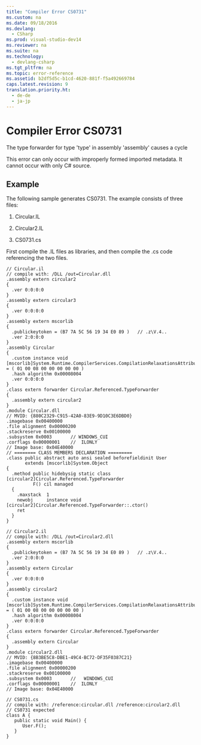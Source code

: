 ```yaml
---
title: "Compiler Error CS0731"
ms.custom: na
ms.date: 09/18/2016
ms.devlang: 
  - CSharp
ms.prod: visual-studio-dev14
ms.reviewer: na
ms.suite: na
ms.technology: 
  - devlang-csharp
ms.tgt_pltfrm: na
ms.topic: error-reference
ms.assetid: b2df5d5c-b1cd-4620-881f-f5a492669784
caps.latest.revision: 9
translation.priority.ht: 
  - de-de
  - ja-jp
---
```

# Compiler Error CS0731
The type forwarder for type 'type' in assembly 'assembly' causes a cycle  
  
 This error can only occur with improperly formed imported metadata. It cannot occur with only C# source.  
  
## Example  
 The following sample generates CS0731. The example consists of three files:  
  
 1. Circular.IL  
  
 2. Circular2.IL  
  
 3. CS0731.cs  
  
 First compile the .IL files as libraries, and then compile the .cs code referencing the two files.  
  
```  
// Circular.il  
// compile with: /DLL /out=Circular.dll  
.assembly extern circular2  
{  
  .ver 0:0:0:0  
}  
.assembly extern circular3  
{  
  .ver 0:0:0:0  
}  
.assembly extern mscorlib  
{  
  .publickeytoken = (B7 7A 5C 56 19 34 E0 89 )   // .z\V.4..  
  .ver 2:0:0:0  
}  
.assembly Circular  
{  
  .custom instance void [mscorlib]System.Runtime.CompilerServices.CompilationRelaxationsAttribute::.ctor(int32) = ( 01 00 08 00 00 00 00 00 )   
  .hash algorithm 0x00008004  
  .ver 0:0:0:0  
}  
.class extern forwarder Circular.Referenced.TypeForwarder  
{  
  .assembly extern circular2  
}  
.module Circular.dll  
// MVID: {880C2329-C915-42A0-83E9-9D10C3E6DBD0}  
.imagebase 0x00400000  
.file alignment 0x00000200  
.stackreserve 0x00100000  
.subsystem 0x0003       // WINDOWS_CUI  
.corflags 0x00000001    //  ILONLY  
// Image base: 0x04E40000  
// ======== CLASS MEMBERS DECLARATION =========  
.class public abstract auto ansi sealed beforefieldinit User  
       extends [mscorlib]System.Object  
{  
  .method public hidebysig static class [circular2]Circular.Referenced.TypeForwarder   
          F() cil managed  
  {  
    .maxstack  1  
    newobj     instance void [circular2]Circular.Referenced.TypeForwarder::.ctor()  
    ret  
  }  
}   
```  
  
```  
// Circular2.il  
// compile with: /DLL /out=Circular2.dll  
.assembly extern mscorlib  
{  
  .publickeytoken = (B7 7A 5C 56 19 34 E0 89 )   // .z\V.4..  
  .ver 2:0:0:0  
}  
.assembly extern Circular  
{  
  .ver 0:0:0:0  
}  
.assembly circular2  
{  
  .custom instance void [mscorlib]System.Runtime.CompilerServices.CompilationRelaxationsAttribute::.ctor(int32) = ( 01 00 08 00 00 00 00 00 )   
  .hash algorithm 0x00008004  
  .ver 0:0:0:0  
}  
.class extern forwarder Circular.Referenced.TypeForwarder  
{  
  .assembly extern Circular  
}  
.module circular2.dll  
// MVID: {8B3BE5C8-DBE1-49C4-BC72-DF35F0387C21}  
.imagebase 0x00400000  
.file alignment 0x00000200  
.stackreserve 0x00100000  
.subsystem 0x0003       //   WINDOWS_CUI  
.corflags 0x00000001    //  ILONLY  
// Image base: 0x04E40000  
```  
  
```  
// CS0731.cs  
// compile with: /reference:circular.dll /reference:circular2.dll  
// CS0731 expected  
class A {  
   public static void Main() {  
      User.F();  
   }  
}  
```